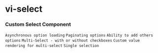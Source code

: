 # vi-select

### Custom Select Component

`Asynchronous option loading`
`Paginating options`
`Ability to add others options`
`Multi-Select - with or without checkboxes`
`Custom value rendering for multi-select`
`Single selection`
